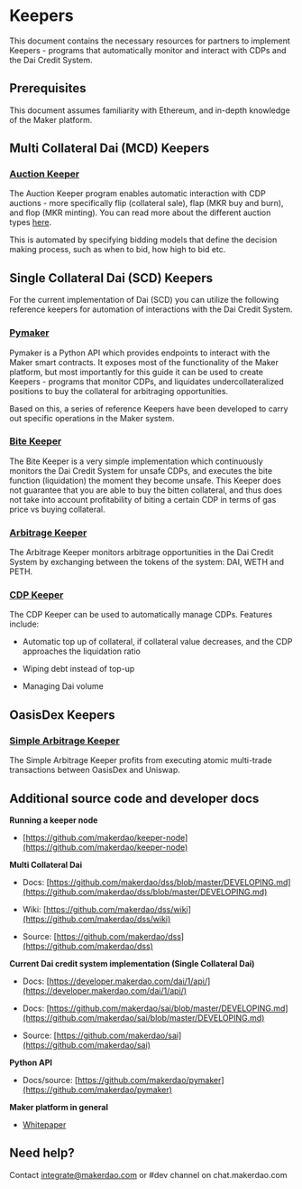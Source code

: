 # Keepers
This document contains the necessary resources for partners to implement Keepers - programs that automatically monitor and interact with CDPs and the Dai Credit System.

## Prerequisites

This document assumes familiarity with Ethereum, and in-depth knowledge of the Maker platform.

## Multi Collateral Dai (MCD) Keepers

### [Auction Keeper](https://github.com/makerdao/auction-keeper)

The Auction Keeper program enables automatic interaction with CDP auctions - more specifically flip (collateral sale), flap (MKR buy and burn), and flop (MKR minting). You can read more about the different auction types [here](https://docs.makerdao.com/auctions/the-auctions-of-the-maker-protocol).

This is automated by specifying bidding models that define the decision making process, such as when to bid, how high to bid etc.

## Single Collateral Dai (SCD) Keepers

For the current implementation of Dai (SCD) you can utilize the following reference keepers for automation of interactions with the Dai Credit System.

### [Pymaker](https://github.com/makerdao/pymaker)

Pymaker is a Python API which provides endpoints to interact with the Maker smart contracts. It exposes most of the functionality of the Maker platform, but most importantly for this guide it can be used to create Keepers - programs that monitor CDPs, and liquidates undercollateralized positions to buy the collateral for arbitraging opportunities.

Based on this, a series of reference Keepers have been developed to carry out specific operations in the Maker system.

### [Bite Keeper](https://github.com/makerdao/bite-keeper)

The Bite Keeper is a very simple implementation which continuously monitors the Dai Credit System for unsafe CDPs, and executes the bite function (liquidation) the moment they become unsafe. This Keeper does not guarantee that you are able to buy the bitten collateral, and thus does not take into account profitability of biting a certain CDP in terms of gas price vs buying collateral.

### [Arbitrage Keeper](https://github.com/makerdao/arbitrage-keeper)

The Arbitrage Keeper monitors arbitrage opportunities in the Dai Credit System by exchanging between the tokens of the system: DAI, WETH and PETH.

### [CDP Keeper](https://github.com/makerdao/cdp-keeper)

The CDP Keeper can be used to automatically manage CDPs. Features include:

-   Automatic top up of collateral, if collateral value decreases, and the CDP approaches the liquidation ratio

-   Wiping debt instead of top-up

-   Managing Dai volume

## OasisDex Keepers

### [Simple Arbitrage Keeper](https://github.com/makerdao/simple-arbitrage-keeper)

The Simple Arbitrage Keeper profits from executing atomic multi-trade transactions between OasisDex and Uniswap.


## Additional source code and developer docs

**Running a keeper node**

-   [https://github.com/makerdao/keeper-node](https://github.com/makerdao/keeper-node)


**Multi Collateral Dai**

-   Docs: [https://github.com/makerdao/dss/blob/master/DEVELOPING.md](https://github.com/makerdao/dss/blob/master/DEVELOPING.md)

-   Wiki: [https://github.com/makerdao/dss/wiki](https://github.com/makerdao/dss/wiki)

-   Source: [https://github.com/makerdao/dss](https://github.com/makerdao/dss)


**Current Dai credit system implementation (Single Collateral Dai)**

-   Docs: [https://developer.makerdao.com/dai/1/api/](https://developer.makerdao.com/dai/1/api/)

-   Docs: [https://github.com/makerdao/sai/blob/master/DEVELOPING.md](https://github.com/makerdao/sai/blob/master/DEVELOPING.md)

-   Source: [https://github.com/makerdao/sai](https://github.com/makerdao/sai)


**Python API**

-   Docs/source: [https://github.com/makerdao/pymaker](https://github.com/makerdao/pymaker)


**Maker platform in general**

-   [Whitepaper](https://makerdao.com/whitepaper/)


## Need help?

Contact [integrate@makerdao.com](mailto:integrate@makerdao.com) or #dev channel on chat.makerdao.com
